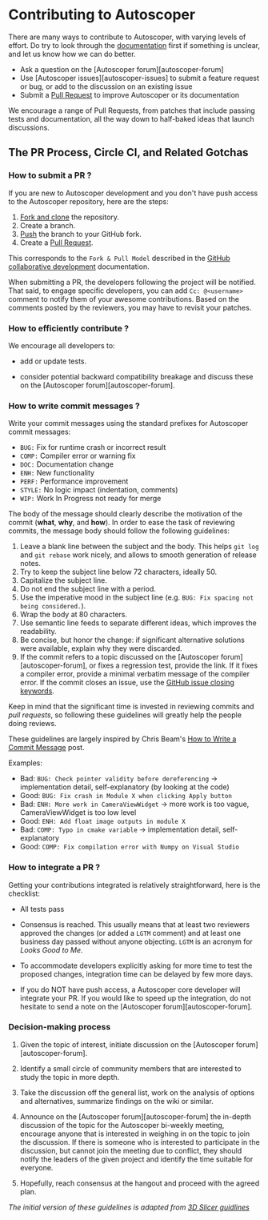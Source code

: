 # Contributing to Autoscoper

There are many ways to contribute to Autoscoper, with varying levels of effort. Do try to
look through the [documentation](https://github.com/BrownBiomechanics/Autoscoper#readme) first if something is unclear, and let us know how we can
do better.

  * Ask a question on the [Autoscoper forum][autoscoper-forum]
  * Use [Autoscoper issues][autoscoper-issues] to submit a feature request or bug, or add to the discussion on an existing issue
  * Submit a [Pull Request](https://github.com/BrownBiomechanics/Autoscoper/pulls) to improve Autoscoper or its documentation

We encourage a range of Pull Requests, from patches that include passing tests and
documentation, all the way down to half-baked ideas that launch discussions.

## The PR Process, Circle CI, and Related Gotchas

### How to submit a PR ?

If you are new to Autoscoper development and you don't have push access to the Autoscoper
repository, here are the steps:

1. [Fork and clone](https://docs.github.com/get-started/quickstart/fork-a-repo) the repository.
2. Create a branch.
3. [Push](https://docs.github.com/get-started/using-git/pushing-commits-to-a-remote-repository) the branch to your GitHub fork.
4. Create a [Pull Request](https://github.com/BrownBiomechanics/Autoscoper/pulls).

This corresponds to the `Fork & Pull Model` described in the [GitHub collaborative development](https://docs.github.com/pull-requests/collaborating-with-pull-requests/getting-started/about-collaborative-development-models)
documentation.

When submitting a PR, the developers following the project will be notified. That
said, to engage specific developers, you can add `Cc: @<username>` comment to notify
them of your awesome contributions.
Based on the comments posted by the reviewers, you may have to revisit your patches.


### How to efficiently contribute ?

We encourage all developers to:

* add or update tests.

* consider potential backward compatibility breakage and discuss these on the
  [Autoscoper forum][autoscoper-forum].

### How to write commit messages ?

Write your commit messages using the standard prefixes for Autoscoper commit
messages:

  * `BUG:` Fix for runtime crash or incorrect result
  * `COMP:` Compiler error or warning fix
  * `DOC:` Documentation change
  * `ENH:` New functionality
  * `PERF:` Performance improvement
  * `STYLE:` No logic impact (indentation, comments)
  * `WIP:` Work In Progress not ready for merge

The body of the message should clearly describe the motivation of the commit
(**what**, **why**, and **how**). In order to ease the task of reviewing
commits, the message body should follow the following guidelines:

  1. Leave a blank line between the subject and the body.
  This helps `git log` and `git rebase` work nicely, and allows to smooth
  generation of release notes.
  2. Try to keep the subject line below 72 characters, ideally 50.
  3. Capitalize the subject line.
  4. Do not end the subject line with a period.
  5. Use the imperative mood in the subject line (e.g. `BUG: Fix spacing
  not being considered.`).
  6. Wrap the body at 80 characters.
  7. Use semantic line feeds to separate different ideas, which improves the
  readability.
  8. Be concise, but honor the change: if significant alternative solutions
  were available, explain why they were discarded.
  9. If the commit refers to a topic discussed on the [Autoscoper forum][autoscoper-forum], or fixes
  a regression test, provide the link. If it fixes a compiler error, provide a
  minimal verbatim message of the compiler error. If the commit closes an
  issue, use the [GitHub issue closing
  keywords](https://docs.github.com/issues/tracking-your-work-with-issues/linking-a-pull-request-to-an-issue).

Keep in mind that the significant time is invested in reviewing commits and
*pull requests*, so following these guidelines will greatly help the people
doing reviews.

These guidelines are largely inspired by Chris Beam's
[How to Write a Commit Message](https://chris.beams.io/posts/git-commit/)
post.

Examples:
  - Bad: `BUG: Check pointer validity before dereferencing` -> implementation detail, self-explanatory (by looking at the code)
  - Good: `BUG: Fix crash in Module X when clicking Apply button`
  - Bad: `ENH: More work in CameraViewWidget` -> more work is too vague, CameraViewWidget is too low level
  - Good: `ENH: Add float image outputs in module X`
  - Bad: `COMP: Typo in cmake variable` -> implementation detail, self-explanatory
  - Good: `COMP: Fix compilation error with Numpy on Visual Studio`


### How to integrate a PR ?

Getting your contributions integrated is relatively straightforward, here
is the checklist:

* All tests pass
* Consensus is reached. This usually means that at least two reviewers approved
  the changes (or added a `LGTM` comment) and at least one business day passed
  without anyone objecting. `LGTM` is an acronym for _Looks Good to Me_.
* To accommodate developers explicitly asking for more time to test the
  proposed changes, integration time can be delayed by few more days.

* If you do NOT have push access, a Autoscoper core developer will integrate your PR. If
  you would like to speed up the integration, do not hesitate to send a note on
  the [Autoscoper forum][autoscoper-forum].

### Decision-making process

1. Given the topic of interest, initiate discussion on the [Autoscoper forum][autoscoper-forum].

2. Identify a small circle of community members that are interested to study the
   topic in more depth.

3. Take the discussion off the general list, work on the analysis of options and
   alternatives, summarize findings on the wiki or similar.

4. Announce on the [Autoscoper forum][autoscoper-forum] the in-depth discussion of the topic for the
   Autoscoper bi-weekly meeting,
   encourage anyone that is interested in weighing in on the topic to join the
   discussion. If there is someone who is interested to participate in the discussion,
   but cannot join the meeting due to conflict, they should notify the leaders of
   the given project and identify the time suitable for everyone.

5. Hopefully, reach consensus at the hangout and proceed with the agreed plan.


*The initial version of these guidelines is adapted from [3D Slicer guidlines](https://slicer.readthedocs.io/en/latest/developer_guide/contributing.html?highlight=contributing#decision-making-process)*


[slicer-forum]: https://discourse.slicer.org/c/community/slicerautoscoperm/30
[slicer-issues]: https://github.com/BrownBiomechanics/Autoscoper/issues
